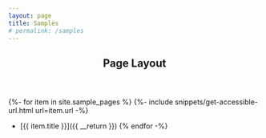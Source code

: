 ```yaml
---
layout: page
title: Samples
# permalink: /samples
---
```

<div class="layout--articles">
  <section>
    <header><h2>Page Layout</h2></header>
  </section>
</div>

{%- for item in site.sample_pages %}
{%- include snippets/get-accessible-url.html url=item.url -%}
- [{{ item.title }}]({{ __return }}) 
{% endfor -%}